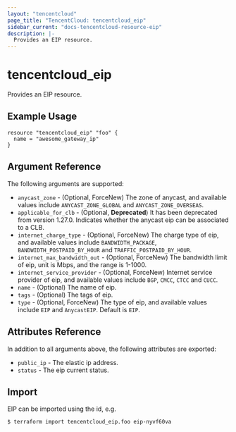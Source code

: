 ```yaml
---
layout: "tencentcloud"
page_title: "TencentCloud: tencentcloud_eip"
sidebar_current: "docs-tencentcloud-resource-eip"
description: |-
  Provides an EIP resource.
---
```


# tencentcloud_eip

Provides an EIP resource.

## Example Usage

```hcl
resource "tencentcloud_eip" "foo" {
  name = "awesome_gateway_ip"
}
```

## Argument Reference

The following arguments are supported:

* `anycast_zone` - (Optional, ForceNew) The zone of anycast, and available values include `ANYCAST_ZONE_GLOBAL` and `ANYCAST_ZONE_OVERSEAS`.
* `applicable_for_clb` - (Optional, **Deprecated**) It has been deprecated from version 1.27.0. Indicates whether the anycast eip can be associated to a CLB.
* `internet_charge_type` - (Optional, ForceNew) The charge type of eip, and available values include `BANDWIDTH_PACKAGE`, `BANDWIDTH_POSTPAID_BY_HOUR` and `TRAFFIC_POSTPAID_BY_HOUR`.
* `internet_max_bandwidth_out` - (Optional, ForceNew) The bandwidth limit of eip, unit is Mbps, and the range is 1-1000.
* `internet_service_provider` - (Optional, ForceNew) Internet service provider of eip, and available values include `BGP`, `CMCC`, `CTCC` and `CUCC`.
* `name` - (Optional) The name of eip.
* `tags` - (Optional) The tags of eip.
* `type` - (Optional, ForceNew) The type of eip, and available values include `EIP` and `AnycastEIP`. Default is `EIP`.

## Attributes Reference

In addition to all arguments above, the following attributes are exported:

* `public_ip` - The elastic ip address.
* `status` - The eip current status.


## Import

EIP can be imported using the id, e.g.

```
$ terraform import tencentcloud_eip.foo eip-nyvf60va
```


